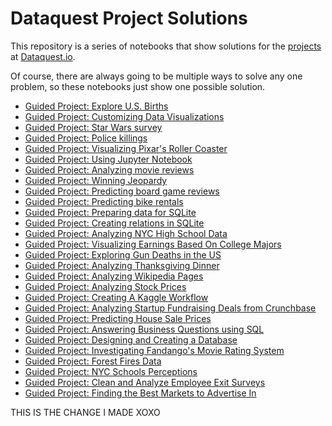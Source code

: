 # Dataquest Project Solutions

This repository is a series of notebooks that show solutions for the [projects](https://www.dataquest.io/apply) at [Dataquest.io](https://www.dataquest.io/).

Of course, there are always going to be multiple ways to solve any one problem, so these notebooks just show one possible solution.

- [Guided Project: Explore U.S. Births](https://github.com/dataquestio/solutions/blob/master/Mission9Solutions.ipynb)
- [Guided Project: Customizing Data Visualizations](https://github.com/dataquestio/solutions/blob/master/Mission103Solutions.ipynb)
- [Guided Project: Star Wars survey](https://github.com/dataquestio/solutions/blob/master/Mission201Solution.ipynb)
- [Guided Project: Police killings](https://github.com/dataquestio/solutions/blob/master/Mission202Solution.ipynb)
- [Guided Project: Visualizing Pixar's Roller Coaster](https://github.com/dataquestio/solutions/blob/master/Mission205Solutions.ipynb)
- [Guided Project: Using Jupyter Notebook](https://github.com/dataquestio/solutions/blob/master/Mission207Solutions.ipynb)
- [Guided Project: Analyzing movie reviews](https://github.com/dataquestio/solutions/blob/master/Mission209Solution.ipynb)
- [Guided Project: Winning Jeopardy](https://github.com/dataquestio/solutions/blob/master/Mission210Solution.ipynb)
- [Guided Project: Predicting board game reviews](https://github.com/dataquestio/solutions/blob/master/Mission211Solution.ipynb)
- [Guided Project: Predicting bike rentals](https://github.com/dataquestio/solutions/blob/master/Mission213Solution.ipynb)
- [Guided Project: Preparing data for SQLite](https://github.com/dataquestio/solutions/blob/master/Mission215Solutions.ipynb)
- [Guided Project: Creating relations in SQLite](https://github.com/dataquestio/solutions/blob/master/Mission216Solutions.ipynb)
- [Guided Project: Analyzing NYC High School Data](https://github.com/dataquestio/solutions/blob/master/Mission217Solutions.ipynb)
- [Guided Project: Visualizing Earnings Based On College Majors](https://github.com/dataquestio/solutions/blob/master/Mission146Solutions.ipynb)
- [Guided Project: Exploring Gun Deaths in the US](https://github.com/dataquestio/solutions/blob/master/Mission218Solution.ipynb)
- [Guided Project: Analyzing Thanksgiving Dinner](https://github.com/dataquestio/solutions/blob/master/Mission219Solution.ipynb)
- [Guided Project: Analyzing Wikipedia Pages](https://github.com/dataquestio/solutions/blob/master/Mission227Solutions.ipynb)
- [Guided Project: Analyzing Stock Prices](https://github.com/dataquestio/solutions/blob/master/Mission177Solutions.ipynb)
- [Guided Project: Creating A Kaggle Workflow](https://github.com/dataquestio/solutions/blob/master/Mission188Solution.ipynb)
- [Guided Project: Analyzing Startup Fundraising Deals from Crunchbase](https://github.com/dataquestio/solutions/blob/master/Mission167Solutions.ipynb)
- [Guided Project: Predicting House Sale Prices](https://github.com/dataquestio/solutions/blob/master/Mission240Solutions.ipynb)
- [Guided Project: Answering Business Questions using SQL](https://github.com/dataquestio/solutions/blob/master/Mission191Solutions.ipynb)
- [Guided Project: Designing and Creating a Database](https://github.com/dataquestio/solutions/blob/master/Mission193Solutions.ipynb)
- [Guided Project: Investigating Fandango's Movie Rating System](https://github.com/dataquestio/solutions/blob/master/Mission288Solutions.ipynb)
- [Guided Project: Forest Fires Data](https://github.com/dataquestio/solutions/blob/master/Mission277Solutions.Rmd)
- [Guided Project: NYC Schools Perceptions](https://github.com/dataquestio/solutions/blob/master/Mission327Solutions.Rmd)
- [Guided Project: Clean and Analyze Employee Exit Surveys](https://github.com/dataquestio/solutions/blob/master/Mission348Solutions.ipynb)
- [Guided Project: Finding the Best Markets to Advertise In](https://github.com/dataquestio/solutions/blob/master/Mission449Solutions.Rmd)


THIS IS THE CHANGE I MADE
XOXO
